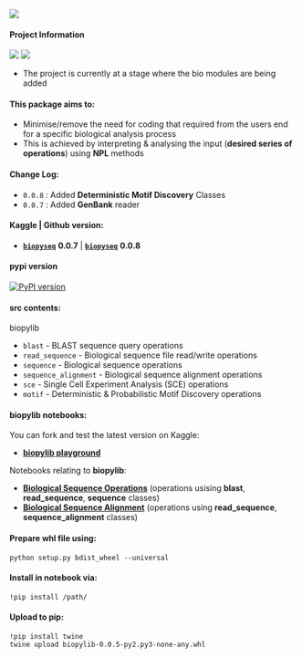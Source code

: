 ![](https://i.imgur.com/zX8Qn0i.png)

#### **Project Information**
![](https://camo.githubusercontent.com/d38e6cc39779250a2835bf8ed3a72d10dbe3b05fa6527baa3f6f1e8e8bd056bf/68747470733a2f2f696d672e736869656c64732e696f2f62616467652f436f64652d507974686f6e2d696e666f726d6174696f6e616c3f7374796c653d666c6174266c6f676f3d707974686f6e266c6f676f436f6c6f723d776869746526636f6c6f723d326262633861) ![](https://badgen.net/badge/status/WIP/orange) 

- The project is currently at a stage where the bio modules are being added

#### **This package aims to:**
- Minimise/remove the need for coding that required from the users end for a specific biological analysis process
- This is achieved by interpreting & analysing the input (**desired series of operations**) using **NPL** methods

#### Change Log:
- <code>0.0.8</code> : Added **Deterministic Motif Discovery** Classes
- <code>0.0.7</code> : Added **GenBank** reader

#### **Kaggle** | **Github** version: 

- **<code>[biopyseq](https://www.kaggle.com/datasets/shtrausslearning/biopylib)</code>** **0.0.7** | **<code>[biopyseq](https://github.com/shtrausslearning/biopylab)</code>** **0.0.8**

#### pypi version
[![PyPI version](https://badge.fury.io/py/biopylib.svg)](https://badge.fury.io/py/biopylib)

#### **src** contents:

biopylib

- <code>blast</code> - BLAST sequence query operations
- <code>read_sequence</code> - Biological sequence file read/write operations
- <code>sequence</code> - Biological sequence operations
- <code>sequence_alignment</code> - Biological sequence alignment operations
- <code>sce</code> - Single Cell Experiment Analysis (SCE) operations
- <code>motif</code> - Deterministic & Probabilistic Motif Discovery operations

#### **biopylib notebooks:**

You can fork and test the latest version on Kaggle:

- **[biopylib playground](https://www.kaggle.com/code/shtrausslearning/biopylib-playground)**

Notebooks relating to **biopylib**:

- **[Biological Sequence Operations](https://www.kaggle.com/code/shtrausslearning/biological-sequence-operations)** (operations usising **blast**, **read_sequence**, **sequence** classes)
- **[Biological Sequence Alignment](https://www.kaggle.com/code/shtrausslearning/biological-sequence-alignment)** (operations using **read_sequence**, **sequence_alignment** classes)

#### **Prepare whl file using:**

```
python setup.py bdist_wheel --universal
```

#### **Install in notebook via:**

```
!pip install /path/
```

#### **Upload to pip:**

```
!pip install twine
twine upload biopylib-0.0.5-py2.py3-none-any.whl
```
